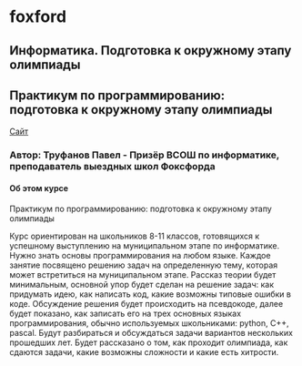 # foxford
## Информатика. Подготовка к окружному этапу олимпиады ##

## Практикум по программированию: подготовка к окружному этапу олимпиады ##

<p>
    <a href="https://foxford.ru/courses/995/lessons/28399">Сайт</a>
</p>

### Автор: Труфанов Павел - Призёр ВСОШ по информатике, преподаватель выездных школ Фоксфорда ###

#### Об этом курсе ####
Практикум по программированию: подготовка к окружному этапу олимпиады

Курс ориентирован на школьников 8-11 классов, готовящихся к успешному выступлению на муниципальном этапе по информатике. Нужно знать основы программирования на любом языке.
Каждое занятие посвящено решению задач на определенную тему, которая может встретиться на муниципальном этапе. Рассказ теории будет минимальным, основной упор будет сделан на решение задач: как придумать идею, как написать код, какие возможны типовые ошибки в коде. Обсуждение решения будет происходить на псевдокоде, далее будет показано, как записать его на трех основных языках программирования, обычно используемых школьниками: python, C++, pascal.
Будут разбираться и обсуждаться задачи вариантов нескольких прошедших лет.
Будет рассказано о том, как проходит олимпиада, как сдаются задачи, какие возможны сложности и какие есть хитрости.

